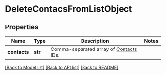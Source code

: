 # DeleteContacsFromListObject

## Properties
Name | Type | Description | Notes
------------ | ------------- | ------------- | -------------
**contacts** | **str** | Comma-separated array of [Contacts](http://docs.textmagictesting.com/tag#Contacts) IDs.  | 

[[Back to Model list]](../README.md#documentation-for-models) [[Back to API list]](../README.md#documentation-for-api-endpoints) [[Back to README]](../README.md)


